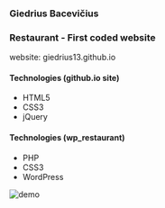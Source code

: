 ### Giedrius Bacevičius

### Restaurant - First coded website
website: giedrius13.github.io

#### Technologies (github.io site)
* HTML5
* CSS3
* jQuery

#### Technologies (wp_restaurant)
* PHP
* CSS3
* WordPress 


![demo](project_hero_image/hero_page.jpg)
